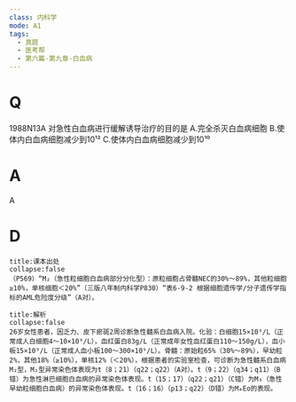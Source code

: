 ```yaml
---
class: 内科学
mode: A1
tags:
  - 真题
  - 医考帮
  - 第六篇-第九章-白血病
---
```


# Q
1988N13A 对急性白血病进行缓解诱导治疗的目的是
A.完全杀灭白血病细胞
B.使体内白血病细胞减少到10¹²
C.使体内白血病细胞减少到10¹⁰

# A
A
# D
```ad-note
title:课本出处
collapse:false
（P569）“M₂（急性粒细胞白血病部分分化型）：原粒细胞占骨髓NEC的30%～89%，其他粒细胞≥10%，单核细胞＜20%”（三版八年制内科学P830）“表6-9-2 根据细胞遗传学/分子遗传学指标的AML危险度分级”（A对）。
```

```ad-summary
title:解析
collapse:false
26岁女性患者，因乏力、皮下瘀斑2周诊断急性髓系白血病入院。化验：白细胞15×10⁹/L（正常成人白细胞4～10×10⁹/L），血红蛋白83g/L（正常成年女性血红蛋白110～150g/L），血小板15×10⁹/L（正常成人血小板100～300×10⁹/L）。骨髓：原始粒65%（30%～89%），早幼粒2%，其他18%（≥10%），单核12%（＜20%），根据患者的实验室检查，可诊断为急性髓系白血病M₂型，M₂型异常染色体表现为t（8；21）（q22；q22）（A对）。t（9；22）（q34；q11）（B错）为急性淋巴细胞白血病的异常染色体表现。t（15；17）（q22；q21）（C错）为M₃（急性早幼粒细胞白血病）的异常染色体表现。t（16；16）（p13；q22）（D错）为M₄Eo的表现。
```

